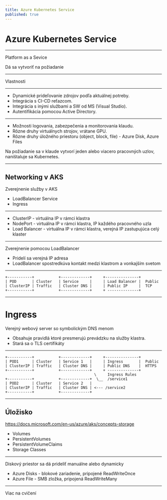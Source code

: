 ```yaml
---
title: Azure Kubernetes Service
published: true
---
```

# Azure Kubernetes Service

---

Platform as a Sevice

Dá sa vytvoriť na požiadanie

---

Vlastnosti

---

- Dynamické prideľovanie zdrojov podľa aktuálnej potreby.
- Integrácia s CI-CD reťazcom.
- Integrácia s inými službami a SW od MS (Visual Studio).
- Autentifikácia pomocou Active Directory.

---

- Možnosti logovania, zabezpečenia a monitorovania klaudu.
- Rôzne druhy virtuálnych strojov, vrátane GPU.
- Rôzne druhy úložného priestoru (object, block, file) - Azure Disk, Azure Files

Na požiadanie sa v klaude vytvorí jeden alebo viacero pracovných uzlov,
naništaluje sa Kubernetes.

---
## Networking v AKS

Zverejnenie služby v AKS

- LoadBalancer Service
- Ingress

---

- ClusterIP - virtuálna IP v rámci klastra
- NodePort - virtuálna IP v rámci klastra, IP každého pracovného uzla
- Load Balancer - virtuálna IP v rámci klastra, verejná IP zastupujúca celý klaster

---
Zverejnenie pomocou LoadBalancer

- Pridelí sa verejná IP adresa
- LoadBalancer spostredkúva kontakt medzi klastrom a vonkajším svetom

---

```
+-----------+           +-------------+     +---------------+
| POD       | Cluster   | Service     |     | Load Balancer |  Public  
| ClusterIP | Traffic   | Cluster DNS |     | Public IP     |  TCP
+-----------+           +-------------+     + --------------+
```

---

# Ingress

Verejný webový server so symbolickým DNS menom

- Obsahuje pravidlá ktoré presmerujú prevádzku na služby klastra.
- Stará sa o TLS certifikáty

---

```
+-----------+           +-------------+     +---------------+
| POD1      | Cluster   | Service 1   |     | Ingress       |  Public  
| ClusterIP | Traffic   | Cluster DNS |     | Public DNS    |  HTTPS
+-----------+           +-------------+     + --------------+
                                        \     Ingress Rules
+-----------+           +-------------+  \__  /service1
| POD2      | Cluster   | Service 2   |     
| ClusterIP | Traffic   | Cluster DNS | <--- /service2
+-----------+           +-------------+   
```

---

## Úložisko

https://docs.microsoft.com/en-us/azure/aks/concepts-storage

- Volumes
- PersistentVolumes
- PersistentVolumeClaims
- Storage Classes

---

Diskový priestor sa dá prideliť manuálne alebo dynamicky

- Azure Disks - blokové zariadenie, pripojené ReadWriteOnce
- Azure File - SMB zložka, pripojená ReadWriteMany

---

Viac na cvičení


